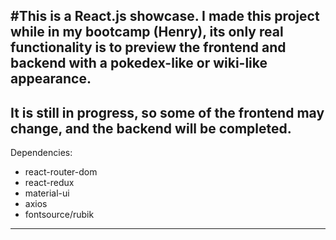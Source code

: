 #This is a React.js showcase.
I made this project while in my bootcamp (Henry), its only real functionality is to preview the frontend and backend with a pokedex-like or wiki-like appearance.
---
It is still in progress, so some of the frontend may change, and the backend will be completed. 
---
Dependencies:
- react-router-dom
- react-redux
- material-ui
- axios
- fontsource/rubik
---
